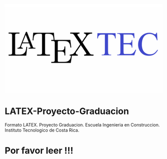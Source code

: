 ![alt test](/LATEX64.png)
# LATEX-Proyecto-Graduacion
Formato LATEX. Proyecto Graduacion. Escuela Ingenieria en Construccion. Instituto Tecnologico de Costa Rica.
# Por favor leer !!!





